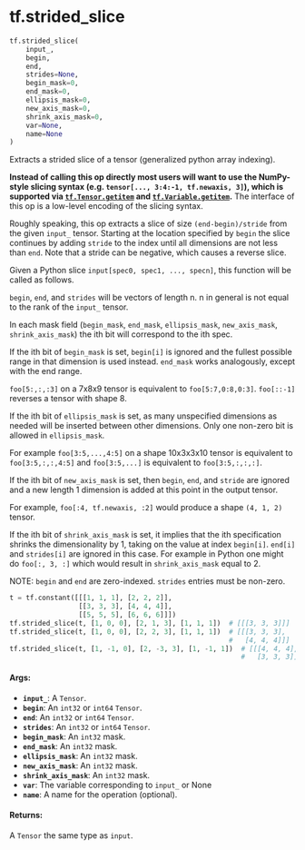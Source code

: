 <div itemscope itemtype="http://developers.google.com/ReferenceObject">
<meta itemprop="name" content="tf.strided_slice" />
<meta itemprop="path" content="Stable" />
</div>

# tf.strided_slice

``` python
tf.strided_slice(
    input_,
    begin,
    end,
    strides=None,
    begin_mask=0,
    end_mask=0,
    ellipsis_mask=0,
    new_axis_mask=0,
    shrink_axis_mask=0,
    var=None,
    name=None
)
```

Extracts a strided slice of a tensor (generalized python array indexing).

**Instead of calling this op directly most users will want to use the
NumPy-style slicing syntax (e.g. `tensor[..., 3:4:-1, tf.newaxis, 3]`), which
is supported via <a href="../tf/Tensor.md#__getitem__"><code>tf.Tensor.__getitem__</code></a> and <a href="../tf/Variable.md#__getitem__"><code>tf.Variable.__getitem__</code></a>.**
The interface of this op is a low-level encoding of the slicing syntax.

Roughly speaking, this op extracts a slice of size `(end-begin)/stride`
from the given `input_` tensor. Starting at the location specified by `begin`
the slice continues by adding `stride` to the index until all dimensions are
not less than `end`.
Note that a stride can be negative, which causes a reverse slice.

Given a Python slice `input[spec0, spec1, ..., specn]`,
this function will be called as follows.

`begin`, `end`, and `strides` will be vectors of length n.
n in general is not equal to the rank of the `input_` tensor.

In each mask field (`begin_mask`, `end_mask`, `ellipsis_mask`,
`new_axis_mask`, `shrink_axis_mask`) the ith bit will correspond to
the ith spec.

If the ith bit of `begin_mask` is set, `begin[i]` is ignored and
the fullest possible range in that dimension is used instead.
`end_mask` works analogously, except with the end range.

`foo[5:,:,:3]` on a 7x8x9 tensor is equivalent to `foo[5:7,0:8,0:3]`.
`foo[::-1]` reverses a tensor with shape 8.

If the ith bit of `ellipsis_mask` is set, as many unspecified dimensions
as needed will be inserted between other dimensions. Only one
non-zero bit is allowed in `ellipsis_mask`.

For example `foo[3:5,...,4:5]` on a shape 10x3x3x10 tensor is
equivalent to `foo[3:5,:,:,4:5]` and
`foo[3:5,...]` is equivalent to `foo[3:5,:,:,:]`.

If the ith bit of `new_axis_mask` is set, then `begin`,
`end`, and `stride` are ignored and a new length 1 dimension is
added at this point in the output tensor.

For example,
`foo[:4, tf.newaxis, :2]` would produce a shape `(4, 1, 2)` tensor.

If the ith bit of `shrink_axis_mask` is set, it implies that the ith
specification shrinks the dimensionality by 1, taking on the value at index
`begin[i]`. `end[i]` and `strides[i]` are ignored in this case. For example in
Python one might do `foo[:, 3, :]` which would result in `shrink_axis_mask`
equal to 2.


NOTE: `begin` and `end` are zero-indexed.
`strides` entries must be non-zero.


```python
t = tf.constant([[[1, 1, 1], [2, 2, 2]],
                 [[3, 3, 3], [4, 4, 4]],
                 [[5, 5, 5], [6, 6, 6]]])
tf.strided_slice(t, [1, 0, 0], [2, 1, 3], [1, 1, 1])  # [[[3, 3, 3]]]
tf.strided_slice(t, [1, 0, 0], [2, 2, 3], [1, 1, 1])  # [[[3, 3, 3],
                                                      #   [4, 4, 4]]]
tf.strided_slice(t, [1, -1, 0], [2, -3, 3], [1, -1, 1])  # [[[4, 4, 4],
                                                         #   [3, 3, 3]]]
```

#### Args:

* <b>`input_`</b>: A `Tensor`.
* <b>`begin`</b>: An `int32` or `int64` `Tensor`.
* <b>`end`</b>: An `int32` or `int64` `Tensor`.
* <b>`strides`</b>: An `int32` or `int64` `Tensor`.
* <b>`begin_mask`</b>: An `int32` mask.
* <b>`end_mask`</b>: An `int32` mask.
* <b>`ellipsis_mask`</b>: An `int32` mask.
* <b>`new_axis_mask`</b>: An `int32` mask.
* <b>`shrink_axis_mask`</b>: An `int32` mask.
* <b>`var`</b>: The variable corresponding to `input_` or None
* <b>`name`</b>: A name for the operation (optional).


#### Returns:

A `Tensor` the same type as `input`.
